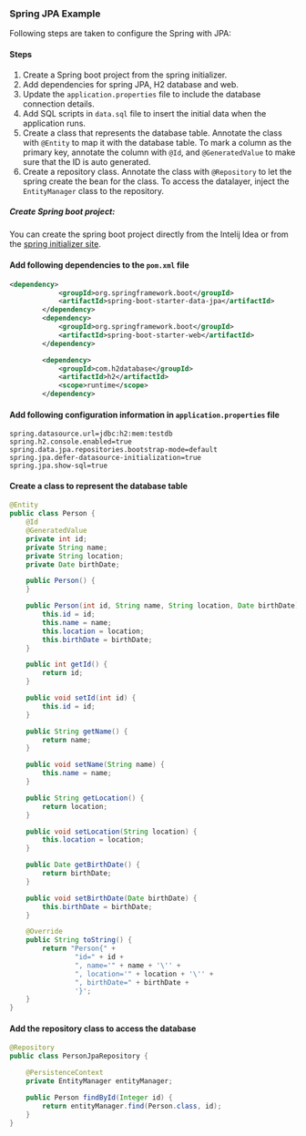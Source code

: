 ### Spring JPA Example

Following steps are taken to configure the Spring with JPA:

#### Steps
1. Create a Spring boot project from the spring initializer.
2. Add dependencies for spring JPA, H2 database and web.
3. Update the `application.properties` file to include the database connection details.
4. Add SQL scripts in `data.sql` file to insert the initial data when the application runs.
5. Create a class that represents the database table. Annotate the class with `@Entity` to map it with the database table. To mark a column as the primary key, annotate the column with `@Id`, and `@GeneratedValue` to make sure that the ID is auto generated.
6. Create a repository class. Annotate the class with `@Repository` to let the spring create the bean for the class. To access the datalayer, inject the `EntityManager` class to the repository.


##### Create Spring boot project:
You can create the spring boot project directly from the Intelij Idea or from the [spring initializer site](https://start.spring.io/).

#### Add following dependencies to the `pom.xml` file
```xml
<dependency>
            <groupId>org.springframework.boot</groupId>
            <artifactId>spring-boot-starter-data-jpa</artifactId>
        </dependency>
        <dependency>
            <groupId>org.springframework.boot</groupId>
            <artifactId>spring-boot-starter-web</artifactId>
        </dependency>

        <dependency>
            <groupId>com.h2database</groupId>
            <artifactId>h2</artifactId>
            <scope>runtime</scope>
        </dependency>
```

#### Add following configuration information in `application.properties` file
```text
spring.datasource.url=jdbc:h2:mem:testdb
spring.h2.console.enabled=true
spring.data.jpa.repositories.bootstrap-mode=default
spring.jpa.defer-datasource-initialization=true
spring.jpa.show-sql=true
```

#### Create a class to represent the database table
```java
@Entity
public class Person {
    @Id
    @GeneratedValue
    private int id;
    private String name;
    private String location;
    private Date birthDate;

    public Person() {
    }

    public Person(int id, String name, String location, Date birthDate) {
        this.id = id;
        this.name = name;
        this.location = location;
        this.birthDate = birthDate;
    }

    public int getId() {
        return id;
    }

    public void setId(int id) {
        this.id = id;
    }

    public String getName() {
        return name;
    }

    public void setName(String name) {
        this.name = name;
    }

    public String getLocation() {
        return location;
    }

    public void setLocation(String location) {
        this.location = location;
    }

    public Date getBirthDate() {
        return birthDate;
    }

    public void setBirthDate(Date birthDate) {
        this.birthDate = birthDate;
    }

    @Override
    public String toString() {
        return "Person{" +
                "id=" + id +
                ", name='" + name + '\'' +
                ", location='" + location + '\'' +
                ", birthDate=" + birthDate +
                '}';
    }
}

```

#### Add the repository class to access the database
```java
@Repository
public class PersonJpaRepository {

    @PersistenceContext
    private EntityManager entityManager;

    public Person findById(Integer id) {
        return entityManager.find(Person.class, id);
    }
}

```